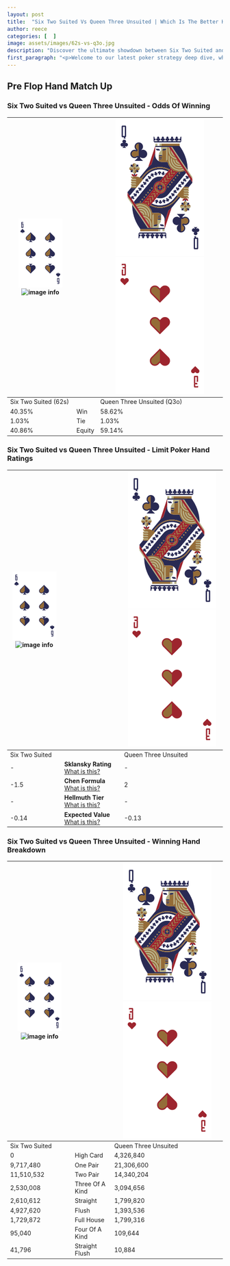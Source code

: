 ```yaml
---
layout: post
title:  "Six Two Suited Vs Queen Three Unsuited | Which Is The Better Hand In Poker? A Complete Guide"
author: reece
categories: [  ]
image: assets/images/62s-vs-q3o.jpg
description: "Discover the ultimate showdown between Six Two Suited and Queen Three Unsuited in poker! Uncover the odds, strategies, and scenarios where one hand triumphs over the other. Get ready to up your poker game with this thrilling analysis."
first_paragraph: "<p>Welcome to our latest poker strategy deep dive, where we're pitting two distinct hands against each other in a high-stakes showdown: Six Two Suited vs Queen Three Unsuited.</p><p>In the dynamic world of poker, every decision counts, and knowing which hand holds the upper hand is key to your success at the table.</p><p>In this article, we'll dissect these two hands, explore the scenarios where one dominates the other, and equip you with the knowledge to make strategic choices that can tip the odds in your favor.</p><p>Get ready to unravel the intriguing dynamics of these poker hands and elevate your game to new heights.</p>"
---
```




[comment]: # (sp0)

## Pre Flop Hand Match Up

<div class="table hand-ratings" markdown="1"> 



### Six Two Suited vs Queen Three Unsuited - Odds Of Winning


    
| ![image info](assets/images/hand1/6.png) ![image info](assets/images/hand1/2s.png) |  | ![image info](assets/images/hand2/Q.png) ![image info](assets/images/hand2/3o.png) |
| -------- | -------- | -------- |
| Six Two Suited (62s) |  | Queen Three Unsuited (Q3o) |
| 40.35% | Win | 58.62% |
| 1.03% | Tie | 1.03% |
| 40.86% | Equity | 59.14% |




[comment]: # (sp1)



### Six Two Suited vs Queen Three Unsuited - Limit Poker Hand Ratings


    
| ![image info](assets/images/hand1/6.png) ![image info](assets/images/hand1/2s.png) |  | ![image info](assets/images/hand2/Q.png) ![image info](assets/images/hand2/3o.png) |
| -------- | -------- | -------- |
| Six Two Suited |  | Queen Three Unsuited |
| - | **Sklansky Rating** [What is this?](/sklansky-rating-explained) | - |
| -1.5 | **Chen Formula** [What is this?](/chen-formula-explained) | 2 |
| - | **Hellmuth Tier** [What is this?](/Hellmuth-tier-explained) | - |
| -0.14 | **Expected Value** [What is this?](/expected-value-explained) | -0.13 |




[comment]: # (sp2)



### Six Two Suited vs Queen Three Unsuited - Winning Hand Breakdown


    
| ![image info](assets/images/hand1/6.png) ![image info](assets/images/hand1/2s.png) |  | ![image info](assets/images/hand2/Q.png) ![image info](assets/images/hand2/3o.png) |
| -------- | -------- | -------- |
| Six Two Suited |  | Queen Three Unsuited |
| 0 | High Card | 4,326,840 |
| 9,717,480 | One Pair | 21,306,600 |
| 11,510,532 | Two Pair | 14,340,204 |
| 2,530,008 | Three Of A Kind | 3,094,656 |
| 2,610,612 | Straight | 1,799,820 |
| 4,927,620 | Flush | 1,393,536 |
| 1,729,872 | Full House | 1,799,316 |
| 95,040 | Four Of A Kind | 109,644 |
| 41,796 | Straight Flush | 10,884 |




[comment]: # (sp3)



</div>

[comment]: # (sp4)



[comment]: # (sp5)


